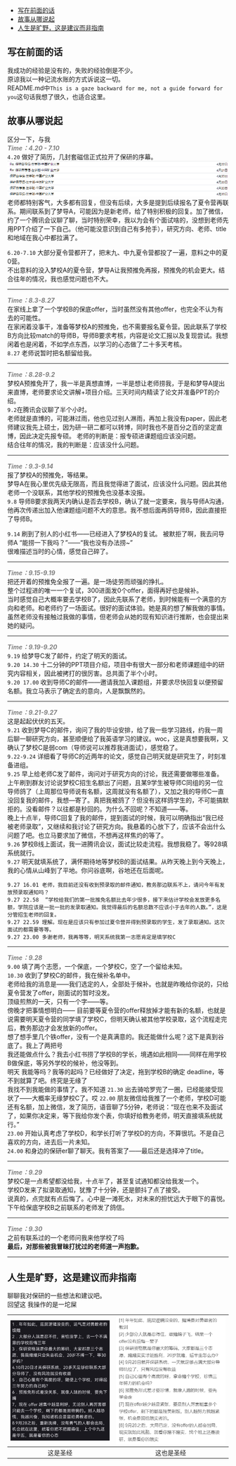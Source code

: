 
- [写在前面的话](#写在前面的话)
- [故事从哪说起](#故事从哪说起)
- [人生是旷野，这是建议而非指南](#人生是旷野这是建议而非指南)
## 写在前面的话
我成功的经验是没有的，失败的经验倒是不少。  
原谅我以一种记流水账的方式诉说这一切。  
README.md中`This is a gaze backward for me, not a guide forward for you`这句话我想了很久，也适合这里。
## 故事从哪说起
区分一下，与我  
**<span style="color: gray; font-style: italic;">Time：4.20 - 7.10</span>**  
`4.20` 做好了简历，几封套磁信正式拉开了保研的序幕。      
![alt text](./pic/image.png)
老师都特别客气，大多都有回复，但没有后续，大多是提到后续报名了夏令营再联系。期间联系到了梦导A，可能因为是新老师，给了特别积极的回复。加了微信，约了一个腾讯会议聊了聊，当时特别荣幸，我以为会有个面试啥的，没想到老师先用PPT介绍了一下自己。（他可能没意识到自己有多抢手），研究方向、老师、title和地域在我心中都拉满了。
                  
`6.20-7.10` 大部分夏令营都开了，把末九、中九夏令营都投了一遍，意料之中的夏0营。  
不出意料的没入梦校A的夏令营，梦导A让我预推免再报，预推免的机会更大。结合往年的情况，我也感觉问题也不大。

---
**<span style="color: gray; font-style: italic;">Time：8.3-8.27</span>**  
在家线上拿了一个学校B的保底offer，当时虽然没有其他offer，也完全不认为有去的可能性。  
在家闲着没事干，准备等梦校A的预推免，也不需要报名夏令营。因此联系了学校B方向比较match的导师B，导师B要求考核，内容是论文汇报以及复现尝试。我想闲着也是闲着，不如学点东西，以学习的心态做了二十多天考核。  
`8.27` 老师说暂时把名额留给我。   

--- 

**<span style="color: gray; font-style: italic;">Time：8.28-9.2</span>**   
梦校A预推免开了，我一半是真想直博，一半是想让老师捞我，于是和梦导A提出来直博，老师要求论文讲解+项目介绍。三天时间内精读了论文并准备PPT的介绍。  
`9.2`在腾讯会议聊了半个小时。  
老师就是直博的，可能淋过雨，他也见过别人淋雨，再加上我没有paper，因此老师建议我先上硕士，因为研一研二都可以转博，同时我也不是百分之百的坚定直博，因此决定先报专硕。
老师的判断是：报专硕进课题组应该没问题。    
结合往年的情况，我的判断是：应该没什么问题。  

--- 
**<span style="color: gray; font-style: italic;">Time：9.3-9.14</span>**   
报了梦校A的预推免，等结果。  
梦导A在我心里优先级无限高，而且我觉得进了面试，应该没什么问题。因此其他老师一个没联系，其他学校的预推免也没基本没报。  
`9.8` 导师B要求我两天内确认是否去学校B，确认了就一定要来，我与导师A沟通，他再次传递出加入他课题组问题不大的意思。我不想后面再鸽导师B，因此直接拒了导师B。  
    
`9.14` 刷到了别人的小红书——已经进入了梦校A的复试。 
被默拒了啊，我去问导师A “能捞一下我吗？”——“我也没有办法捞~”  
很难描述当时的心情，感觉自己碎了。

--- 
**<span style="color: gray; font-style: italic;">Time：9.15-9.19</span>**   
把还开着的预推免全报了一遍。是一场徒劳而顽强的挣扎。  
整个过程进的唯一一个复试，300进面发0个offer，面得再好也是候补。  
当时感觉自己大概率要去学校B了，因此先联系了老师，到时候能有一个满意的方向和老师。和老师约了一场面试。很好的面试体验。她是真的想了解我做的事情。虽然老师没有接触过我做的事情，但老师会从她的现有知识进行推断，也会提出来她的疑问。  

---
**<span style="color: gray; font-style: italic;">Time：9.19-9.20</span>**   
`9.19` 给梦导C发了邮件，约定了明天的面试。  
`9.20 14.30` 十二分钟的PPT项目介绍，项目中有很大一部分和老师课题组中的研究内容相关，因此被拷打的很厉害。总共面了半个小时。  
`9.20 17.00` 收到导师C的邮件——邀请我加入课题组，并要求尽快回复以便预留名额。我立马表示了确定去的意向，人是飘飘然的。  

---
**<span style="color: gray; font-style: italic;">Time：9.21-9.27</span>**   
这是起起伏伏的五天。  
`9.21` 收到梦导C的邮件，询问了我的毕设安排，给了我一些学习路线，约我一周后聊一聊研究方向，甚至顺便给了我英语学习的建议。woc，这是真想要我啊，又确认了梦校C是弱com（导师说可以推荐我进面试），感觉稳了。  
`9.22-9.24` 详细看了导师C的近两年的论文，感觉自己明天就是研究生了，时刻准备进组。  
`9.25` 早上给老师C发了邮件，询问对于研究方向的讨论，我还需要做哪些准备。上午刷到群友讨论说梦校C招生名额出了问题，且某9学生被导师C同组的另一位导师鸽了（上周那位导师说有名额，这周就没有名额了），又加之我的导师C一直没回复我的邮件，我想—寄了。真把我被鸽了？但没有这样鸽学生的，不可能搞默拒的。没看邮件？以往都是秒回的。为什么不回呢？不知道——等。  
晚上十点半，导师C回复了我的邮件，提到面试的时候，我可以明确指出“我已经被老师录取”，又继续和我讨论了研究方向。我悬着的心放下了，应该不会出什么问题了吧。也立马要求加了微信，不想再这样焦灼的等了。  
`9.26` 梦校B线上面试，我一进腾讯会议，面试比较走流程。我想我稳了。等928填系统就行。  
`9.27` 明天就填系统了，满怀期待地等梦校B的面试结果。从昨天晚上到今天晚上，我的心情从山峰到了平地。你问谷底啊，谷地还在后面呢。  
```
9.27 16.01 老师，我目前还没有收到预录取的邮件通知，教务那边联系不上，请问今年有发放预录取通知吗？
9.27 22.58  “学校给我们的第一批推免名额比去年少很多，接下来估计学校会发放更多名额，学院应该是一批一批的发录取通知。我觉得最后的名额总数不应该小于去年的人数。”，这是分管招生老师的回复。 
9.27 22.59 理解。现在是应该只有参加过夏令营并得到预录取的学生，发了录取通知。这次面试的都需要等等。
9.27 23.00 多谢老师，我再等等，明天系统我第一志愿肯定是填学校C
```

---
**<span style="color: gray; font-style: italic;">Time：9.28</span>**   
`9.00` 填了两个志愿，一个保底，一个梦校C，空了一个留给未知。   
`10.30` 收到了梦校C的邮件，我在候补名单中。  
老师给我的消息是——我们选定的人，全部处于候补。也就是昨晚给你说的，只给夏令营发了offer，刚面试的暂时没发。  
顶级煎熬的一天，只有一个字——等。  
傍晚才把事情想明白—— 目前要等夏令营的offer释放掉才能有新的名额，也就是说需要明天夏令营的同学填了学校C，但明天确认被其他学校录取，这个流程走完后，教务那边才会发放新的offer。  
想了想手里几个铁offer，没有一个是真满意的。我还能做什么呢？这下是真到谷底了。我上了两把号  
我还能做点什么？我去小红书捞了学校B的学长，境遇如此相同——同样在用学校B做保底，等另外学校的候补，他没等到。  
明天 我能等吗？我等的起吗？已经做好了决定，拖到学校B的确定 deadline，等不到就算了吧。终究是无缘了  
我找不到我能做的事情了。我不知道
`21.30` 出去骑哈罗兜了一圈，已经能接受现状了——大概率无缘梦校C了。哎
`22.00` 朋友微信给我推了一个老师，学校D可能还有名额，加上微信，发了简历，语音聊了5分钟，老师说：“现在也来不及面试了，如果你决定来，等下我给你发个表，你填好给教务老师，明天直接填系统就行。”  
`23.00` 开始认真考虑了学校D，和学长打听了学校D的方向，不算很坑。不是自己喜欢的方向，进去后一片未知。  
`24.00` 和身边的保研er聊了聊天。我有答案了——最后还是选择冲了title。  

---
**<span style="color: gray; font-style: italic;">Time：9.29</span>**   
梦校C是一点希望都没给我，十点半了，甚至复试通知都没给我发一个。  
学校D发来了拟录取通知，犹豫了十分钟，还是颤抖了点了接受。  
说真的，点完就有点后悔了。心中是一滩死水，对未来的担忧远大于眼下的喜悦。   
下午给保底学校B之前联系的老师发了鸽信。  

---
**<span style="color: gray; font-style: italic;">Time：9.30</span>**   
之前有联系过的一个老师问我来他学校了吗  
**最后，对那些被我冒昧打扰过的老师道一声抱歉。**

---
## 人生是旷野，这是建议而非指南
聊聊我对保研的一些想法和建议吧。  
回望这
我操作的是一坨屎


| ![赌狗圣经](./pic/赌狗圣经.png) | ![新版圣经](./pic/新版圣经.png) |
|:--------:|:------------------:|
| 这是圣经                     | 这也是圣经                     |


